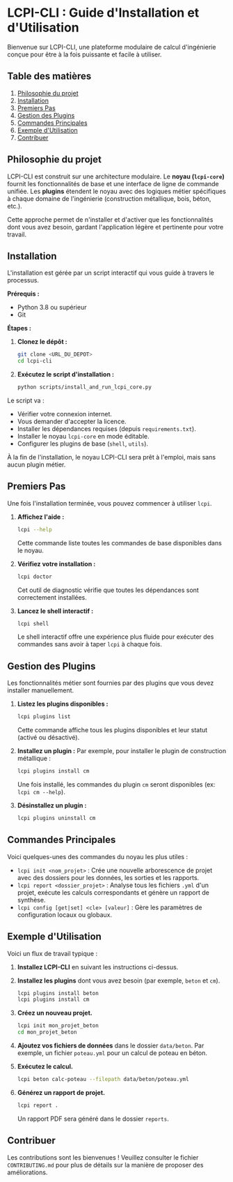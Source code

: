 # LCPI-CLI : Guide d'Installation et d'Utilisation

Bienvenue sur LCPI-CLI, une plateforme modulaire de calcul d'ingénierie conçue pour être à la fois puissante et facile à utiliser.

## Table des matières

1.  [Philosophie du projet](#philosophie-du-projet)
2.  [Installation](#installation)
3.  [Premiers Pas](#premiers-pas)
4.  [Gestion des Plugins](#gestion-des-plugins)
5.  [Commandes Principales](#commandes-principales)
6.  [Exemple d'Utilisation](#exemple-dutilisation)
7.  [Contribuer](#contribuer)

## Philosophie du projet

LCPI-CLI est construit sur une architecture modulaire. Le **noyau (`lcpi-core`)** fournit les fonctionnalités de base et une interface de ligne de commande unifiée. Les **plugins** étendent le noyau avec des logiques métier spécifiques à chaque domaine de l'ingénierie (construction métallique, bois, béton, etc.).

Cette approche permet de n'installer et d'activer que les fonctionnalités dont vous avez besoin, gardant l'application légère et pertinente pour votre travail.

## Installation

L'installation est gérée par un script interactif qui vous guide à travers le processus.

**Prérequis :**
*   Python 3.8 ou supérieur
*   Git

**Étapes :**

1.  **Clonez le dépôt :**
    ```bash
    git clone <URL_DU_DEPOT>
    cd lcpi-cli
    ```

2.  **Exécutez le script d'installation :**
    ```bash
    python scripts/install_and_run_lcpi_core.py
    ```

Le script va :
*   Vérifier votre connexion internet.
*   Vous demander d'accepter la licence.
*   Installer les dépendances requises (depuis `requirements.txt`).
*   Installer le noyau `lcpi-core` en mode éditable.
*   Configurer les plugins de base (`shell`, `utils`).

À la fin de l'installation, le noyau LCPI-CLI sera prêt à l'emploi, mais sans aucun plugin métier.

## Premiers Pas

Une fois l'installation terminée, vous pouvez commencer à utiliser `lcpi`.

1.  **Affichez l'aide :**
    ```bash
    lcpi --help
    ```
    Cette commande liste toutes les commandes de base disponibles dans le noyau.

2.  **Vérifiez votre installation :**
    ```bash
    lcpi doctor
    ```
    Cet outil de diagnostic vérifie que toutes les dépendances sont correctement installées.

3.  **Lancez le shell interactif :**
    ```bash
    lcpi shell
    ```
    Le shell interactif offre une expérience plus fluide pour exécuter des commandes sans avoir à taper `lcpi` à chaque fois.

## Gestion des Plugins

Les fonctionnalités métier sont fournies par des plugins que vous devez installer manuellement.

1.  **Listez les plugins disponibles :**
    ```bash
    lcpi plugins list
    ```
    Cette commande affiche tous les plugins disponibles et leur statut (activé ou désactivé).

2.  **Installez un plugin :**
    Par exemple, pour installer le plugin de construction métallique :
    ```bash
    lcpi plugins install cm
    ```
    Une fois installé, les commandes du plugin `cm` seront disponibles (ex: `lcpi cm --help`).

3.  **Désinstallez un plugin :**
    ```bash
    lcpi plugins uninstall cm
    ```

## Commandes Principales

Voici quelques-unes des commandes du noyau les plus utiles :

*   `lcpi init <nom_projet>` : Crée une nouvelle arborescence de projet avec des dossiers pour les données, les sorties et les rapports.
*   `lcpi report <dossier_projet>` : Analyse tous les fichiers `.yml` d'un projet, exécute les calculs correspondants et génère un rapport de synthèse.
*   `lcpi config [get|set] <cle> [valeur]` : Gère les paramètres de configuration locaux ou globaux.

## Exemple d'Utilisation

Voici un flux de travail typique :

1.  **Installez LCPI-CLI** en suivant les instructions ci-dessus.

2.  **Installez les plugins** dont vous avez besoin (par exemple, `beton` et `cm`).
    ```bash
    lcpi plugins install beton
    lcpi plugins install cm
    ```

3.  **Créez un nouveau projet.**
    ```bash
    lcpi init mon_projet_beton
    cd mon_projet_beton
    ```

4.  **Ajoutez vos fichiers de données** dans le dossier `data/beton`. Par exemple, un fichier `poteau.yml` pour un calcul de poteau en béton.

5.  **Exécutez le calcul.**
    ```bash
    lcpi beton calc-poteau --filepath data/beton/poteau.yml
    ```

6.  **Générez un rapport de projet.**
    ```bash
    lcpi report .
    ```
    Un rapport PDF sera généré dans le dossier `reports`.

## Contribuer

Les contributions sont les bienvenues ! Veuillez consulter le fichier `CONTRIBUTING.md` pour plus de détails sur la manière de proposer des améliorations.
